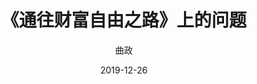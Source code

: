 ---
title: 《通往财富自由之路》上的问题
author: 曲政
date: '2019-12-26'
slug: 
tags:
- 
categories:
- 
typora-root-url: ../../static
---
